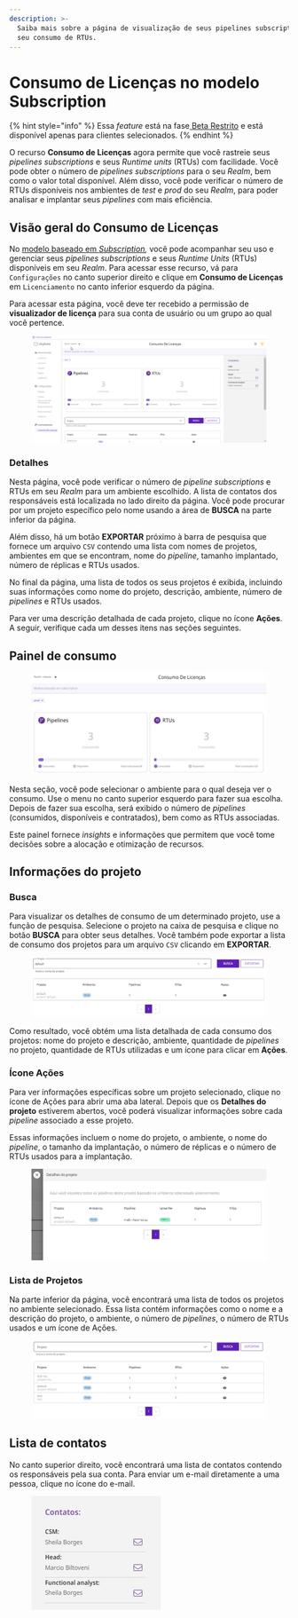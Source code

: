 ```yaml
---
description: >-
  Saiba mais sobre a página de visualização de seus pipelines subscriptions e
  seu consumo de RTUs.
---
```


# Consumo de Licenças no modelo Subscription

{% hint style="info" %}
Essa _feature_ está na fase[ Beta Restrito](https://docs.digibee.com/documentation/v/pt-br/geral/programa-beta) e está disponível apenas para clientes selecionados.
{% endhint %}

O recurso **Consumo de Licenças** agora permite que você rastreie seus _pipelines subscriptions_ e seus _Runtime units_ (RTUs) com facilidade. Você pode obter o número de _pipelines subscriptions_ para o seu _Realm_, bem como o valor total disponível. Além disso, você pode verificar o número de RTUs disponíveis nos ambientes de _test_ e _prod_ do seu _Realm_, para poder analisar e implantar seus _pipelines_ com mais eficiência.

## Visão geral do Consumo de Licenças

No [modelo baseado em _Subscription_](https://docs.digibee.com/documentation/v/pt-br/licenciamento/modelos-de-licenciamento/modelo-baseado-em-subscription)_,_ você pode acompanhar seu uso e gerenciar seus _pipelines subscriptions_ e seus _Runtime Units_ (RTUs)  disponíveis em seu _Realm_. Para acessar esse recurso, vá para `Configurações` no canto superior direito e clique em **Consumo de Licenças** em `Licenciamento` no canto inferior esquerdo da página.

Para acessar esta página, você deve ter recebido a permissão de **visualizador de licença** para sua conta de usuário ou um grupo ao qual você pertence.

<figure><img src="../../.gitbook/assets/01 - gif - rtu - port.gif" alt=""><figcaption></figcaption></figure>

### Detalhes

Nesta página, você pode verificar o número de _pipeline subscriptions_ e RTUs em seu _Realm_ para um ambiente escolhido. A lista de contatos dos responsáveis está localizada no lado direito da página. Você pode procurar por um projeto específico pelo nome usando a área de **BUSCA** na parte inferior da página.&#x20;

Além disso, há um botão **EXPORTAR** próximo à barra de pesquisa que fornece um arquivo `CSV` contendo uma lista com nomes de projetos, ambientes em que se encontram, nome do _pipeline_, tamanho implantado, número de réplicas e RTUs usados.

No final da página, uma lista de todos os seus projetos é exibida, incluindo suas informações como nome do projeto, descrição, ambiente, número de _pipelines_ e RTUs usados.

Para ver uma descrição detalhada de cada projeto, clique no ícone **Ações**. A seguir, verifique cada um desses itens nas seções seguintes.

## Painel de consumo

<figure><img src="../../.gitbook/assets/02 - painel - port (1).jpg" alt=""><figcaption></figcaption></figure>

Nesta seção, você pode selecionar o ambiente para o qual deseja ver o consumo. Use o menu no canto superior esquerdo para fazer sua escolha. Depois de fazer sua escolha, será exibido o número de _pipelines_ (consumidos, disponíveis e contratados), bem como as RTUs associadas.&#x20;

Este painel fornece _insights_ e informações que permitem que você tome decisões sobre a alocação e otimização de recursos.

## Informações do projeto

### Busca

Para visualizar os detalhes de consumo de um determinado projeto, use a função de pesquisa. Selecione o projeto na caixa de pesquisa e clique no botão **BUSCA** para obter seus detalhes. Você também pode exportar a lista de consumo dos projetos para um arquivo `CSV` clicando em **EXPORTAR**.

<figure><img src="../../.gitbook/assets/03 - busca - port (1).jpg" alt=""><figcaption></figcaption></figure>

Como resultado, você obtém uma lista detalhada de cada consumo dos projetos: nome do projeto e descrição, ambiente, quantidade de _pipelines_ no projeto, quantidade de RTUs utilizadas e um ícone para clicar em **Ações**.

### Ícone Ações

Para ver informações específicas sobre um projeto selecionado, clique no ícone de Ações para abrir uma aba lateral. Depois que os **Detalhes do projeto** estiverem abertos, você poderá visualizar informações sobre cada _pipeline_ associado a esse projeto.

Essas informações incluem o nome do projeto, o ambiente, o nome do _pipeline_, o tamanho da implantação, o número de réplicas e o número de RTUs usados para a implantação.

<figure><img src="../../.gitbook/assets/04 - detalhes projeto - port.jpg" alt=""><figcaption></figcaption></figure>

### Lista de Projetos

Na parte inferior da página, você encontrará uma lista de todos os projetos no ambiente selecionado. Essa lista contém informações como o nome e a descrição do projeto, o ambiente, o número de _pipelines_, o número de RTUs usados e um ícone de Ações.

<figure><img src="../../.gitbook/assets/05 - lista - port.jpg" alt=""><figcaption></figcaption></figure>

## Lista de contatos

No canto superior direito, você encontrará uma lista de contatos contendo os responsáveis pela sua conta. Para enviar um e-mail diretamente a uma pessoa, clique no ícone do e-mail.

<figure><img src="../../.gitbook/assets/06 - contatos - port (1).jpg" alt=""><figcaption></figcaption></figure>
